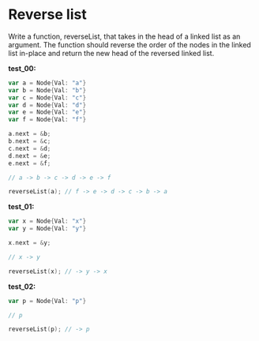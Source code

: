 # Reverse list

Write a function, reverseList, that takes in the head of a linked list as an argument. The function should reverse the order of the nodes in the linked list in-place and return the new head of the reversed linked list.

**test_00:**
```go
var a = Node{Val: "a"}
var b = Node{Val: "b"}
var c = Node{Val: "c"}
var d = Node{Val: "d"}
var e = Node{Val: "e"}
var f = Node{Val: "f"}

a.next = &b;
b.next = &c;
c.next = &d;
d.next = &e;
e.next = &f;

// a -> b -> c -> d -> e -> f

reverseList(a); // f -> e -> d -> c -> b -> a
```
**test_01:**
```go
var x = Node{Val: "x"}
var y = Node{Val: "y"}

x.next = &y;

// x -> y

reverseList(x); // -> y -> x
```
**test_02:**
```go
var p = Node{Val: "p"}

// p

reverseList(p); // -> p
```
